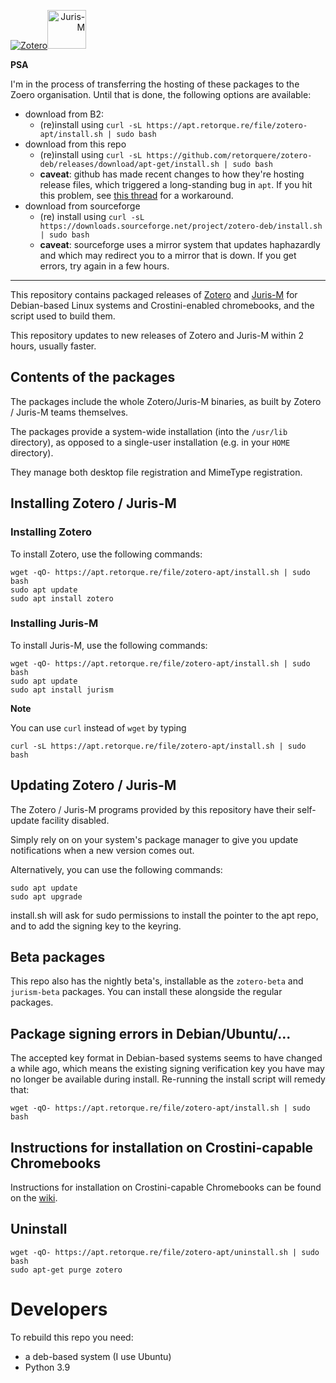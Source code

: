 <a href="https://www.zotero.org/"><img src="https://www.zotero.org/static/images/promote/zotero-logo-256x62.png" alt="Zotero"></a><a href="https://juris-m.github.io/" align="right"><img src="https://juris-m.github.io/blog/image/juris-m-logo.svg" alt="Juris-M" height="62"></a>

**PSA**

I'm in the process of transferring the hosting of these packages to the Zoero organisation. Until that is done, the following options are available:

* download from B2:
  * (re)install using `curl -sL https://apt.retorque.re/file/zotero-apt/install.sh | sudo bash`
* download from this repo
  * (re)install using `curl -sL https://github.com/retorquere/zotero-deb/releases/download/apt-get/install.sh | sudo bash`
  * **caveat**: github has made recent changes to how they're hosting release files, which triggered a long-standing bug in `apt`. If you hit this problem, see [this thread](https://github.com/linux-surface/linux-surface/issues/625) for a workaround.
* download from sourceforge
  * (re) install using `curl -sL https://downloads.sourceforge.net/project/zotero-deb/install.sh | sudo bash`
  * **caveat**: sourceforge uses a mirror system that updates haphazardly and which may redirect you to a mirror that is down. If you get errors, try again in a few hours.

----

This repository contains packaged releases of [Zotero](https://www.zotero.org) and [Juris-M](https://juris-m.github.io) for Debian-based Linux systems and Crostini-enabled chromebooks, and the script used to build them.

This repository updates to new releases of Zotero and Juris-M within 2 hours, usually faster.

## Contents of the packages

The packages include the whole Zotero/Juris-M binaries, as built by Zotero / Juris-M teams themselves.

The packages provide a system-wide installation (into the `/usr/lib` directory), as opposed to a single-user installation (e.g. in your `HOME` directory).

They manage both desktop file registration and MimeType registration.

## Installing Zotero / Juris-M

### Installing Zotero

To install Zotero, use the following commands:

```
wget -qO- https://apt.retorque.re/file/zotero-apt/install.sh | sudo bash
sudo apt update
sudo apt install zotero
```

### Installing Juris-M

To install Juris-M, use the following commands:

```
wget -qO- https://apt.retorque.re/file/zotero-apt/install.sh | sudo bash
sudo apt update
sudo apt install jurism
```

**Note**

You can use `curl` instead of `wget` by typing
```
curl -sL https://apt.retorque.re/file/zotero-apt/install.sh | sudo bash
```

## Updating Zotero / Juris-M

The Zotero / Juris-M programs provided by this repository have their self-update facility disabled.

Simply rely on on your system's package manager to give you update notifications when a new version comes out.

Alternatively, you can use the following commands:

```
sudo apt update
sudo apt upgrade
```

install.sh will ask for sudo permissions to install the pointer to the apt repo, and to add the signing key to the keyring.

## Beta packages

This repo also has the nightly beta's, installable as the `zotero-beta` and `jurism-beta` packages. You can install these alongside the regular packages.

## Package signing errors in Debian/Ubuntu/...

The accepted key format in Debian-based systems seems to have changed a while ago, which means the existing signing verification key you have may no longer be available during install. Re-running the install script will remedy that:

```
wget -qO- https://apt.retorque.re/file/zotero-apt/install.sh | sudo bash
```

## Instructions for installation on Crostini-capable Chromebooks

Instructions for installation on Crostini-capable Chromebooks can be found on the [wiki](https://github.com/retorquere/zotero-deb/wiki).

## Uninstall

```
wget -qO- https://apt.retorque.re/file/zotero-apt/uninstall.sh | sudo bash
sudo apt-get purge zotero
```

# Developers

To rebuild this repo you need:

* a deb-based system (I use Ubuntu)
* Python 3.9
